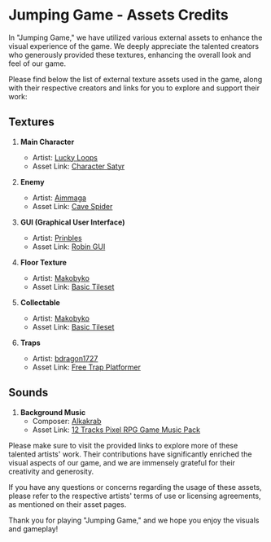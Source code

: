 # Jumping Game - Assets Credits

In "Jumping Game," we have utilized various external assets to enhance the visual experience of the game. We deeply appreciate the talented creators who generously provided these textures, enhancing the overall look and feel of our game.

Please find below the list of external texture assets used in the game, along with their respective creators and links for you to explore and support their work:

## Textures

1. **Main Character**
   - Artist: [Lucky Loops](https://lucky-loops.itch.io/character-satyr)
   - Asset Link: [Character Satyr](https://lucky-loops.itch.io/character-satyr)

2. **Enemy**
   - Artist: [Aimmaga](https://aimmaga.itch.io/)
   - Asset Link: [Cave Spider](https://aimmaga.itch.io/cave-spider)

3. **GUI (Graphical User Interface)**
   - Artist: [Prinbles](https://prinbles.itch.io/)
   - Asset Link: [Robin GUI](https://prinbles.itch.io/robin)

4. **Floor Texture**
   - Artist: [Makobyko](https://makobyko.itch.io/)
   - Asset Link: [Basic Tileset](https://makobyko.itch.io/basic-tileset)

5. **Collectable**
   - Artist: [Makobyko](https://makobyko.itch.io/)
   - Asset Link: [Basic Tileset](https://makobyko.itch.io/basic-tileset)

5. **Traps**
   - Artist: [bdragon1727](https://bdragon1727.itch.io/)
   - Asset Link: [Free Trap Platformer](https://bdragon1727.itch.io/free-trap-platformer)


## Sounds

1. **Background Music**
   - Composer: [Alkakrab](https://alkakrab.itch.io/)
   - Asset Link: [12 Tracks Pixel RPG Game Music Pack](https://alkakrab.itch.io/free-12-tracks-pixel-rpg-game-music-pack)

Please make sure to visit the provided links to explore more of these talented artists' work. Their contributions have significantly enriched the visual aspects of our game, and we are immensely grateful for their creativity and generosity.

If you have any questions or concerns regarding the usage of these assets, please refer to the respective artists' terms of use or licensing agreements, as mentioned on their asset pages.

Thank you for playing "Jumping Game," and we hope you enjoy the visuals and gameplay!